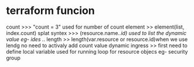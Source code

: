 terraform funcion
===============
count >>> "count = 3" used for number of count 
element  >> element(list, index.count)
splat syntex >>> (resource.name.*.id) used to list the dynamic value eg- ides .*.
length >> length(var.resource or resource.id)when we use lendg no need to activaly add count value 
dynamic ingress >> first need to define local variable 
used for running loop for resource objecs eg- security group